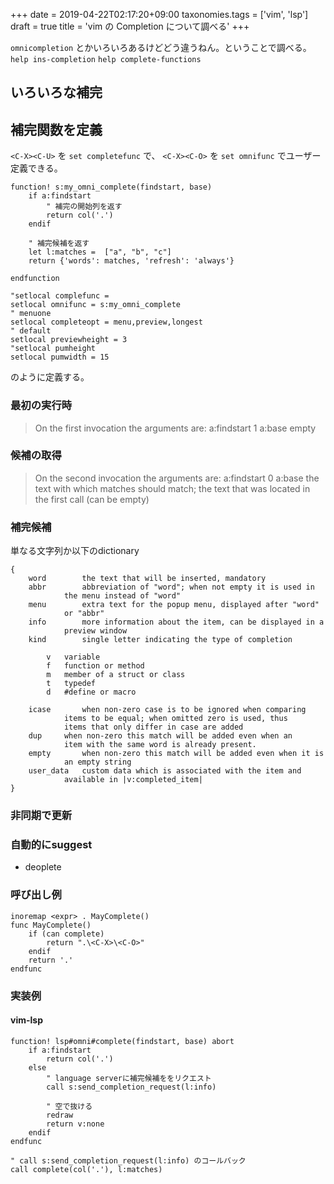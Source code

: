 +++
date = 2019-04-22T02:17:20+09:00
taxonomies.tags = ['vim', 'lsp']
draft = true
title = 'vim の Completion について調べる'
+++

`omnicompletion` とかいろいろあるけどどう違うねん。ということで調べる。
`help ins-completion`
`help complete-functions`

## いろいろな補完

## 補完関数を定義

`<C-X><C-U>` を `set completefunc` で、
`<C-X><C-O>` を `set omnifunc` でユーザー定義できる。

```vim
function! s:my_omni_complete(findstart, base)
    if a:findstart
        " 補完の開始列を返す
        return col('.')
    endif

    " 補完候補を返す
    let l:matches =  ["a", "b", "c"]
    return {'words': matches, 'refresh': 'always'}

endfunction

"setlocal complefunc = 
setlocal omnifunc = s:my_omni_complete
" menuone
setlocal completeopt = menu,preview,longest
" default
setlocal previewheight = 3
"setlocal pumheight
setlocal pumwidth = 15
```

のように定義する。

### 最初の実行時

> On the first invocation the arguments are:
>    a:findstart  1
>    a:base	empty

### 候補の取得

> On the second invocation the arguments are:
>    a:findstart  0
>    a:base	the text with which matches should match; the text that was
> 		located in the first call (can be empty)

### 補完候補

単なる文字列か以下のdictionary

```
{
	word		the text that will be inserted, mandatory
	abbr		abbreviation of "word"; when not empty it is used in
			the menu instead of "word"
	menu		extra text for the popup menu, displayed after "word"
			or "abbr"
	info		more information about the item, can be displayed in a
			preview window
	kind		single letter indicating the type of completion

        v	variable
        f	function or method
        m	member of a struct or class
        t	typedef
        d	#define or macro

	icase		when non-zero case is to be ignored when comparing
			items to be equal; when omitted zero is used, thus
			items that only differ in case are added
	dup		when non-zero this match will be added even when an
			item with the same word is already present.
	empty		when non-zero this match will be added even when it is
			an empty string
	user_data 	custom data which is associated with the item and
			available in |v:completed_item|
}
```

### 非同期で更新

### 自動的にsuggest

* deoplete

### 呼び出し例

```vim
inoremap <expr> . MayComplete()
func MayComplete()
    if (can complete)
        return ".\<C-X>\<C-O>"
    endif
    return '.'
endfunc
```

### 実装例
#### vim-lsp

```vim
function! lsp#omni#complete(findstart, base) abort
    if a:findstart
        return col('.')
    else
        " language serverに補完候補ををリクエスト
        call s:send_completion_request(l:info)

        " 空で抜ける
        redraw
        return v:none
    endif
endfunc
```

```vim
" call s:send_completion_request(l:info) のコールバック
call complete(col('.'), l:matches)
```

